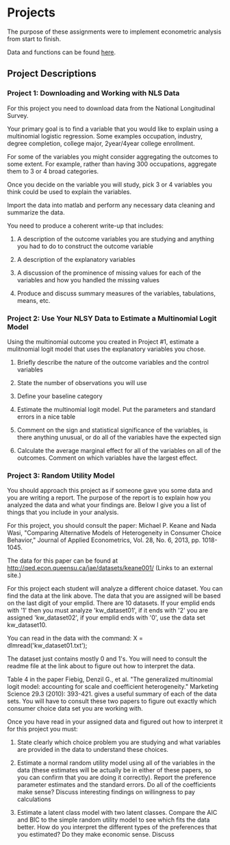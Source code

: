 # Projects

The purpose of these assignments were to implement econometric analysis from start to finish.

Data and functions can be found [here](https://github.com/samtragesser/Advanced-Econometrics-II/tree/main/data).

## Project Descriptions

### Project 1: Downloading and Working with NLS Data
For this project you need to download data from the National Longitudinal Survey. 

Your primary goal is to find a variable that you would like to explain using a multinomial logistic regression.  Some examples occupation, industry, degree completion, college major, 2year/4year college enrollment. 

For some of the variables you might consider aggregating the outcomes to some extent. For example, rather than having 300 occupations, aggregate them to 3 or 4 broad categories.

Once you decide on the variable you will study, pick 3 or 4 variables you think could be used to explain the variables.

Import the data into matlab and perform any necessary data cleaning and summarize the data.

You need to produce a coherent write-up that includes:

1) A description of the outcome variables you are studying and anything you had to do to construct the outcome variable

2) A description of the explanatory variables

3) A discussion of the prominence of missing values for each of the variables and how you handled the missing values

4) Produce and discuss summary measures of the variables, tabulations, means, etc.

### Project 2: Use Your NLSY Data to Estimate a Multinomial Logit Model
Using the multinomial outcome you created in Project #1, estimate a mulitnomial logit model that uses the explanatory variables you chose.

1) Briefly describe the nature of the outcome variables and the control variables

2) State the number of observations you will use

3) Define your baseline category

4) Estimate the multinomial logit model.  Put the parameters and standard errors in a nice table

5) Comment on the sign and statistical significance of the variables, is there anything unusual, or do all of the variables have the expected sign

6) Calculate the average marginal effect for all of the variables on all of the outcomes.  Comment on which variables have the largest effect.

### Project 3: Random Utility Model
You should approach this project as if someone gave you some data and you are writing a report.  The purpose of the report is to explain how you analyzed the data and what your findings are.  Below I give you a list of things that you include in your analysis.

 

For this project, you should consult the paper: Michael P. Keane and Nada Wasi, "Comparing Alternative Models of Heterogeneity in Consumer Choice Behavior," Journal of Applied Econometrics, Vol. 28, No. 6, 2013, pp. 1018-1045.

The data for this paper can be found at http://qed.econ.queensu.ca/jae/datasets/keane001/ (Links to an external site.)

For this project each student will analyze a different choice dataset.  You can find the data at the link above.  The data that you are assigned will be based on the last digit of your emplid.  There are 10 datasets.  If your emplid ends with '1' then you must analyze 'kw_dataset01', if it ends with '2' you are assigned 'kw_dataset02', if your emplid ends with '0', use the data set kw_dataset10.  

You can read in the data with the command: X = dlmread('kw_dataset01.txt');

The dataset just contains mostly 0 and 1's.  You will need to consult the readme file at the link about to figure out how to interpret the data.

Table 4 in the paper Fiebig, Denzil G., et al. "The generalized multinomial logit model: accounting for scale and coefficient heterogeneity." Marketing Science 29.3 (2010): 393-421. gives a useful summary of each of the data sets.  You will have to consult these two papers to figure out exactly which consumer choice data set you are working with.

Once you have read in your assigned data and figured out how to interpret it for this project you must:

1) State clearly which choice problem you are studying and what variables are provided in the data to understand these choices.

2) Estimate a normal random utility model using all of the variables in the data (these estimates will be actually be in either of these papers, so you can confirm that you are doing it correctly). Report the preference parameter estimates and the standard errors.  Do all of the coefficients make sense? Discuss interesting findings on willingness to pay calculations

3) Estimate a latent class model with two latent classes.  Compare the AIC and BIC to the simple random utility model to see which fits the data better.  How do you interpret the different types of the preferences that you estimated?  Do they make economic sense. Discuss
